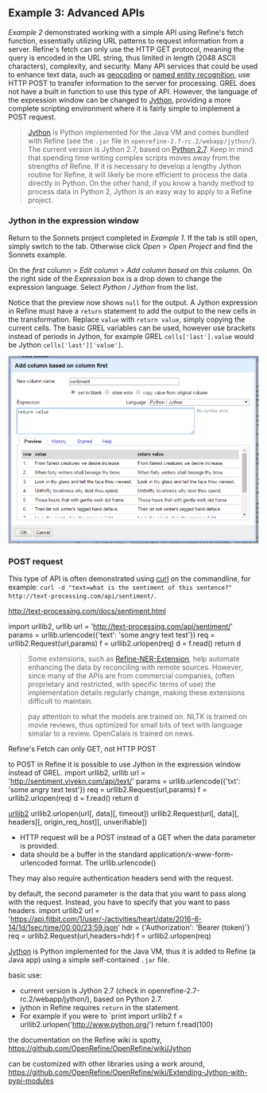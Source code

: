 ## Example 3: Advanced APIs

*Example 2* demonstrated working with a simple API using Refine's fetch function, essentially utilizing URL patterns to request information from a server. 
Refine's fetch can only use the HTTP GET protocol, meaning the query is encoded in the URL string, thus limited in length (2048 ASCII characters), complexity, and security.
Many API services that could be used to enhance text data, such as [geocoding](https://en.wikipedia.org/wiki/Geocoding) or [named entity recognition](https://en.wikipedia.org/wiki/Named-entity_recognition), use HTTP POST to transfer information to the server for processing. 
GREL does not have a built in function to use this type of API.
However, the language of the expression window can be changed to [Jython](http://www.jython.org/), providing a more complete scripting environment where it is fairly simple to implement a POST request.

> [Jython](http://www.jython.org/) is Python implemented for the Java VM and comes bundled with Refine (see the `.jar` file in `openrefine-2.7-rc.2/webapp/jython/`).
> The current version is Jython 2.7, based on [Python 2.7](https://docs.python.org/2.7/).
> Keep in mind that spending time writing complex scripts moves away from the strengths of Refine. 
> If it is necessary to develop a lengthy Jython routine for Refine, it will likely be more efficient to process the data directly in Python. 
> On the other hand, if you know a handy method to process data in Python 2, Jython is an easy way to apply to a Refine project.

### Jython in the expression window

Return to the Sonnets project completed in *Example 1*. 
If the tab is still open, simply switch to the tab. 
Otherwise click *Open* > *Open Project* and find the Sonnets example. 

On the *first* column > *Edit column* > *Add column based on this column*.
On the right side of the *Expression* box is a drop down to change the expression language.
Select *Python / Jython* from the list.

Notice that the preview now shows `null` for the output. 
A Jython expression in Refine must have a `return` statement to add the output to the new cells in the transformation.
Replace `value` with `return value`, simply copying the current cells. 
The basic GREL variables can be used, however use brackets instead of periods in Jython, for example GREL `cells['last'].value` would be Jython `cells['last']['value']`. 

![jython expression](images/refine-jython.png)

### POST request

This type of API is often demonstrated using [curl](https://curl.haxx.se/) on the commandline, for example: `curl -d "text=what is the sentiment of this sentence?" http://text-processing.com/api/sentiment/`.


http://text-processing.com/docs/sentiment.html

import urllib2, urllib
url = 'http://text-processing.com/api/sentiment/'
params = urllib.urlencode({'text': 'some angry text test'})
req = urllib2.Request(url,params)
f = urllib2.urlopen(req)
d = f.read()
return d

 
> Some extensions, such as [Refine-NER-Extension](https://github.com/RubenVerborgh/Refine-NER-Extension), help automate enhancing the data by reconciling with remote sources. 
> However, since many of the APIs are from commercial companies, (often proprietary and restricted, with specific terms of use) the implementation details regularly change, making these extensions difficult to maintain.

> pay attention to what the models are trained on. NLTK is trained on movie reviews, thus optimized for small bits of text with language simalar to a review. OpenCalais is trained on news.

Refine's Fetch can only GET, not HTTP POST

to POST in Refine it is possible to use Jython in the expression window instead of GREL.
import urllib2, urllib
url = 'http://sentiment.vivekn.com/api/text/'
params = urllib.urlencode({'txt': 'some angry text test'})
req = urllib2.Request(url,params)
f = urllib2.urlopen(req)
d = f.read()
return d

[urllib2](http://www.jython.org/docs/library/urllib2.html)
urllib2.urlopen(url[, data][, timeout])
urllib2.Request(url[, data][, headers][, origin_req_host][, unverifiable])
- HTTP request will be a POST instead of a GET when the data parameter is provided.
- data should be a buffer in the standard application/x-www-form- urlencoded format. The urllib.urlencode() 


They may also require authentication headers send with the request. 

by default, the second parameter is the data that you want to pass along with the request. Instead, you have to specify that you want to pass headers.
import urllib2
url = 'https://api.fitbit.com/1/user/-/activities/heart/date/2016-6-14/1d/1sec/time/00:00/23:59.json'
hdr = {'Authorization': 'Bearer (token)'}
req = urllib2.Request(url,headers=hdr)
f = urllib2.urlopen(req)


[Jython](http://www.jython.org/) is Python implemented for the Java VM, thus it is added to Refine (a Java app) using a simple self-contained `.jar` file.

basic use:
- current version is Jython 2.7 (check in openrefine-2.7-rc.2/webapp/jython/), based on Python 2.7.
- jython in Refine requires `return` in the statement. 
- For example if you were to `print
import urllib2
f = urllib2.urlopen('http://www.python.org/')
return f.read(100)


the documentation on the Refine wiki is spotty, https://github.com/OpenRefine/OpenRefine/wiki/Jython

can be customized with other libraries using a work around, https://github.com/OpenRefine/OpenRefine/wiki/Extending-Jython-with-pypi-modules
